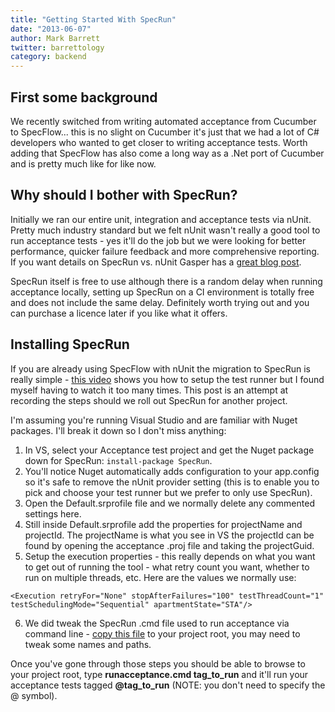 ```yaml
---
title: "Getting Started With SpecRun"
date: "2013-06-07"
author: Mark Barrett
twitter: barrettology
category: backend
---
```


## First some background

We recently switched from writing automated acceptance from Cucumber to SpecFlow... this is no slight on Cucumber it's just that we had a lot of C# developers who wanted to get closer to writing acceptance tests. Worth adding that SpecFlow has also come a long way as a .Net port of Cucumber and is pretty much like for like now.

## Why should I bother with SpecRun?

Initially we ran our entire unit, integration and acceptance tests via nUnit. Pretty much industry standard but we felt nUnit wasn't really a good tool to run acceptance tests - yes it'll do the job but we were looking for better performance, quicker failure feedback and more comprehensive reporting. If you want details on SpecRun vs. nUnit Gasper has a [great blog post](http://gasparnagy.com/2011/09/specrun-because-integration-tests-are-not-unit-tests/).

<salespitch>SpecRun itself is free to use although there is a random delay when running acceptance locally, setting up SpecRun on a CI environment is totally free and does not include the same delay. Definitely worth trying out and you can purchase a licence later if you like what it offers.</salespitch>

## Installing SpecRun

If you are already using SpecFlow with nUnit the migration to SpecRun is really simple - [this video](http://www.youtube.com/watch?v=c2ge90BWeI0) shows you how to setup the test runner but I found myself having to watch it too many times. This post is an attempt at recording the steps should we roll out SpecRun for another project.

I'm assuming you're running Visual Studio and are familiar with Nuget packages. I'll break it down so I don't miss anything:

1. In VS, select your Acceptance test project and get the Nuget package down for SpecRun: `install-package SpecRun`.
2. You'll notice Nuget automatically adds configuration to your app.config so it's safe to remove the nUnit provider setting (this is to enable you to pick and choose your test runner but we prefer to only use SpecRun).
3. Open the Default.srprofile file and we normally delete any commented settings here.
4. Still inside Default.srprofile add the properties for projectName and projectId. The projectName is what you see in VS the projectId can be found by opening the acceptance .proj file and taking the projectGuid.
5. Setup the execution properties - this really depends on what you want to get out of running the tool - what retry count you want, whether to run on multiple threads, etc. Here are the values we normally use:

`<Execution retryFor="None" stopAfterFailures="100" testThreadCount="1" testSchedulingMode="Sequential" apartmentState="STA"/>`

6. We did tweak the SpecRun .cmd file used to run acceptance via command line - [copy this file](https://dl.dropboxusercontent.com/u/8835075/runacceptance.cmd) to your project root, you may need to tweak some names and paths.

Once you've gone through those steps you should be able to browse to your project root, type **runacceptance.cmd tag_to_run** and it'll run your acceptance tests tagged **@tag_to_run** (NOTE: you don't need to specify the @ symbol).
